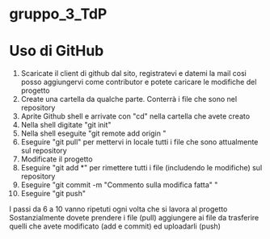 # gruppo_3_TdP
# Uso di GitHub

1. Scaricate il client di github dal sito, registratevi e datemi la mail cosi posso aggiungervi come contributor e potete caricare le modifiche del progetto
2. Create una cartella da qualche parte. Conterrà i file che sono nel repository
3. Aprite Github shell e arrivate con "cd" nella cartella che avete creato
4. Nella shell digitate "git init"
5. Nella shell eseguite "git remote add origin "
6. Eseguire "git pull" per mettervi in locale tutti i file che sono attualmente sul repository
7. Modificate il progetto
8. Eseguire "git add *" per rimettere tutti i file (includendo le modifiche) sul repository
9. Eseguire "git commit -m "Commento sulla modifica fatta" " 
10. Eseguire "git push"


I passi da 6 a 10 vanno ripetuti ogni volta che si lavora al progetto
Sostanzialmente dovete prendere i file (pull) aggiungere ai file da trasferire quelli che avete modificato (add e commit) ed uploadarli (push)
